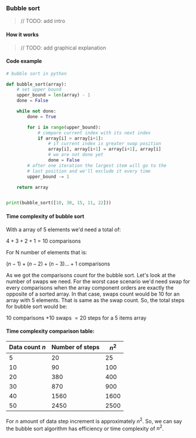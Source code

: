 ### Bubble sort

> // TODO: add intro

#### How it works

> // TODO: add graphical explanation

#### Code example

```python
# bubble sort in python

def bubble_sort(array):
    # set upper bound
    upper_bound = len(array) - 1
    done = False

    while not done:
        done = True

        for i in range(upper_bound):
            # compare current index with its next index
            if array[i] > array[i+1]:
                # if current index is greater swap position
                array[i], array[i+1] = array[i+1], array[i]
                # we are not done yet
                done = False
        # after one iteration the largest item will go to the
        # last position and we'll exclude it every time
        upper_bound -= 1

    return array


print(bubble_sort([10, 30, 15, 11, 22]))
```

#### Time complexity of bubble sort

With a array of 5 elements we'd need a total of:

$4 + 3 + 2 + 1 = 10$ comparisons

For N number of elements that is:

$(n - 1) + (n - 2) + (n - 3) ... + 1$ comparisons

As we got the comparisons count for the bubble sort. Let's look at the number of swaps we need. For the worst case scenario we'd need swap for every comparisons when the array component orders are exactly the opposite of a sorted array. In that case, swaps count would be 10 for an array with 5 elements. That is same as the swap count. So, the total steps for bubble sort would be:

$10$ comparisons $+10$ swaps $=20$ steps for a $5$ items array

#### Time complexity comparison table:

| Data count $n$ | Number of steps | $n^2$ |
| -------------- | --------------- | ----- |
| 5              | 20              | 25    |
| 10             | 90              | 100   |
| 20             | 380             | 400   |
| 30             | 870             | 900   |
| 40             | 1560            | 1600  |
| 50             | 2450            | 2500  |

For $n$ amount of data step increment is approximately $n^2$. So, we can say the bubble sort algorithm has efficiency or time complexity of $n^2$.

